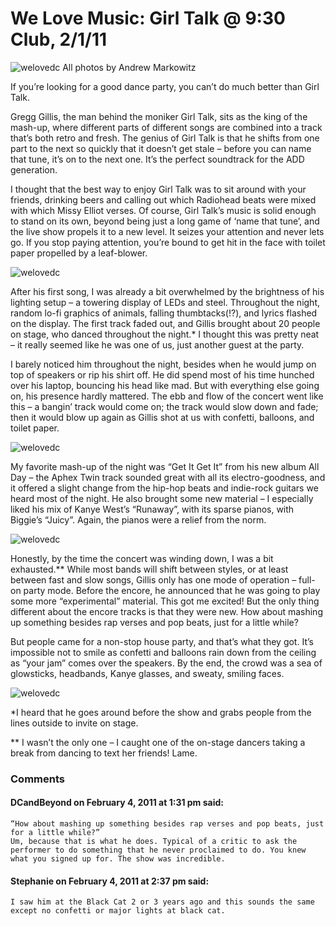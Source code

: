 # We Love Music: Girl Talk @ 9:30 Club, 2/1/11
![welovedc](/content/images/5410595508_924024d28f_o.jpg "IMG_2392.jpg")
All photos by Andrew Markowitz

If you’re looking for a good dance party, you can’t do much better than Girl Talk.

Gregg Gillis, the man behind the moniker Girl Talk, sits as the king of the mash-up, where different parts of different songs are combined into a track that’s both retro and fresh. The genius of Girl Talk is that he shifts from one part to the next so quickly that it doesn’t get stale – before you can name that tune, it’s on to the next one. It’s the perfect soundtrack for the ADD generation.

I thought that the best way to enjoy Girl Talk was to sit around with your friends, drinking beers and calling out which Radiohead beats were mixed with which Missy Elliot verses. Of course, Girl Talk’s music is solid enough to stand on its own, beyond being just a long game of ‘name that tune’, and the live show propels it to a new level. It seizes your attention and never lets go. If you stop paying attention, you’re bound to get hit in the face with toilet paper propelled by a leaf-blower.

![welovedc](/content/images/5410596210_132022326e_o.jpg "IMG_2691.jpg")

After his first song, I was already a bit overwhelmed by the brightness of his lighting setup – a towering display of LEDs and steel. Throughout the night, random lo-fi graphics of animals, falling thumbtacks(!?), and lyrics flashed on the display. The first track faded out, and Gillis brought about 20 people on stage, who danced throughout the night.* I thought this was pretty neat – it really seemed like he was one of us, just another guest at the party.

I barely noticed him throughout the night, besides when he would jump on top of speakers or rip his shirt off. He did spend most of his time hunched over his laptop, bouncing his head like mad. But with everything else going on, his presence hardly mattered. The ebb and flow of the concert went like this – a bangin’ track would come on; the track would slow down and fade; then it would blow up again as Gillis shot at us with confetti, balloons, and toilet paper.

![welovedc](/content/images/5410595464_cbd9475316_o.jpg "IMG_2364.jpg")

My favorite mash-up of the night was “Get It Get It” from his new album All Day – the Aphex Twin track sounded great with all its electro-goodness, and it offered a slight change from the hip-hop beats and indie-rock guitars we heard most of the night. He also brought some new material – I especially liked his mix of Kanye West’s “Runaway”, with its sparse pianos, with Biggie’s “Juicy”. Again, the pianos were a relief from the norm.

![welovedc](/content/images/5410595826_5d681d63c2_o.jpg "IMG_2522.jpg")

Honestly, by the time the concert was winding down, I was a bit exhausted.** While most bands will shift between styles, or at least between fast and slow songs, Gillis only has one mode of operation – full-on party mode. Before the encore, he announced that he was going to play some more “experimental” material. This got me excited! But the only thing different about the encore tracks is that they were new. How about mashing up something besides rap verses and pop beats, just for a little while?

But people came for a non-stop house party, and that’s what they got. It’s impossible not to smile as confetti and balloons rain down from the ceiling as “your jam” comes over the speakers. By the end, the crowd was a sea of glowsticks, headbands, Kanye glasses, and sweaty, smiling faces.

![welovedc](/content/images/5410594538_40318edcf0_o.jpg "IMG_2172.jpg")

*I heard that he goes around before the show and grabs people from the lines outside to invite on stage.

** I wasn’t the only one – I caught one of the on-stage dancers taking a break from dancing to text her friends! Lame.

### Comments

#### DCandBeyond on February 4, 2011 at 1:31 pm said:
    “How about mashing up something besides rap verses and pop beats, just for a little while?”
    Um, because that is what he does. Typical of a critic to ask the performer to do something that he never proclaimed to do. You knew what you signed up for. The show was incredible.

#### Stephanie on February 4, 2011 at 2:37 pm said:
    I saw him at the Black Cat 2 or 3 years ago and this sounds the same except no confetti or major lights at black cat.